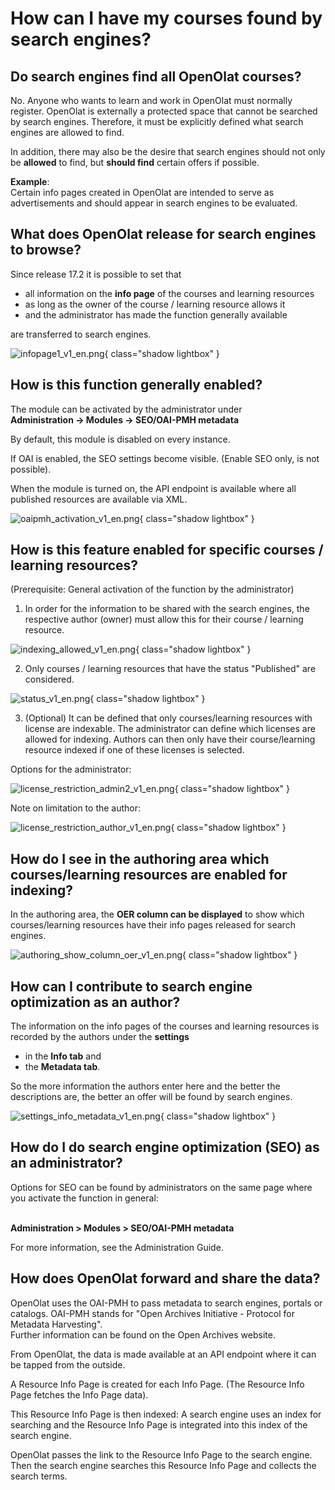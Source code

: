 # How can I have my courses found by search engines?

## Do search engines find all OpenOlat courses?

No. Anyone who wants to learn and work in OpenOlat must normally register. OpenOlat is externally a protected space that cannot be searched by search engines. Therefore, it must be explicitly defined what search engines are allowed to find.

In addition, there may also be the desire that search engines should not only be <b>allowed</b> to find, but <b>should find</b> certain offers if possible.

<b>Example</b>: <br>Certain info pages created in OpenOlat are intended to serve as advertisements and should appear in search engines to be evaluated.

## What does OpenOlat release for search engines to browse?

Since release 17.2 it is possible to set that

* all information on the <b>info page</b> of the courses and learning resources
* as long as the owner of the course / learning resource allows it
* and the administrator has made the function generally available 

are transferred to search engines.

![infopage1_v1_en.png](assets/infopage1_v1_en.png){ class="shadow lightbox" }

## How is this function generally enabled?

The module can be activated by the administrator under
<br> <b>Administration -> Modules -> SEO/OAI-PMH metadata</b> 

By default, this module is disabled on every instance.

If OAI is enabled, the SEO settings become visible. (Enable SEO only, is not possible).

When the module is turned on, the API endpoint is available where all published resources are available via XML.

![oaipmh_activation_v1_en.png](assets/oaipmh_activation_v1_en.png){ class="shadow lightbox" }


## How is this feature enabled for specific courses / learning resources?

(Prerequisite: General activation of the function by the administrator)

1) In order for the information to be shared with the search engines, the respective author (owner) must allow this for their course / learning resource.

![indexing_allowed_v1_en.png](assets/indexing_allowed_v1_en.png){ class="shadow lightbox" }

2) Only courses / learning resources that have the status "Published" are considered.

![status_v1_en.png](assets/status_v1_en.png){ class="shadow lightbox" }

3) (Optional) It can be defined that only courses/learning resources with license are indexable. The administrator can define which licenses are allowed for indexing. Authors can then only have their course/learning resource indexed if one of these licenses is selected.

Options for the administrator:

![license_restriction_admin2_v1_en.png](assets/license_restriction_admin2_v1_en.png){ class="shadow lightbox" }

Note on limitation to the author:

![license_restriction_author_v1_en.png](assets/license_restriction_author_v1_en.png){ class="shadow lightbox" }


## How do I see in the authoring area which courses/learning resources are enabled for indexing?

In the authoring area, the <b>OER column can be displayed</b> to show which courses/learning resources have their info pages released for search engines.

![authoring_show_column_oer_v1_en.png](assets/authoring_show_column_oer_v1_en.png){ class="shadow lightbox" }


## How can I contribute to search engine optimization as an author?

The information on the info pages of the courses and learning resources is recorded by the authors under the <b>settings</b> 
- in the <b>Info tab</b> and 
- the <b>Metadata tab</b>.

So the more information the authors enter here and the better the descriptions are, the better an offer will be found by search engines.

![settings_info_metadata_v1_en.png](assets/settings_info_metadata_v1_en.png){ class="shadow lightbox" }


## How do I do search engine optimization (SEO) as an administrator?

Options for SEO can be found by administrators on the same page where you activate the function in general:

<br> <b>Administration > Modules > SEO/OAI-PMH metadata</b>

For more information, see the Administration Guide.


## How does OpenOlat forward and share the data?

OpenOlat uses the OAI-PMH to pass metadata to search engines, portals or catalogs. OAI-PMH stands for "Open Archives Initiative - Protocol for Metadata Harvesting".<br> Further information can be found on the Open Archives website.

From OpenOlat, the data is made available at an API endpoint where it can be tapped from the outside.

A Resource Info Page is created for each Info Page. (The Resource Info Page fetches the Info Page data).

This Resource Info Page is then indexed: A search engine uses an index for searching and the Resource Info Page is integrated into this index of the search engine.

OpenOlat passes the link to the Resource Info Page to the search engine. Then the search engine searches this Resource Info Page and collects the search terms.
